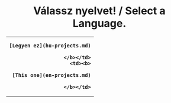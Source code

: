 # <center>Válassz nyelvet! / Select a Language.</center>
  
<table border="0" width=100%>
 <tr>
    <td style="text-align:right;"><b>
	
	[Legyen ez](hu-projects.md)
	
	</b></td>
	<td><b>
	
	[This one](en-projects.md)
	
	</b></td>
 </tr>
 </table>